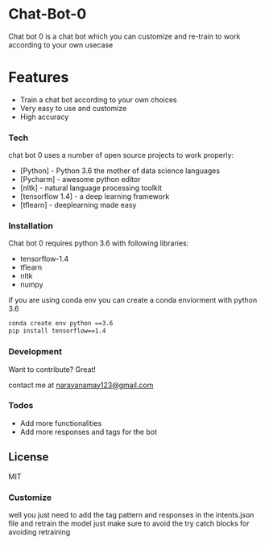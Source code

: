 # Chat-Bot-0


Chat bot 0 is a chat bot which you can customize and re-train to work according to your own usecase

#  Features

  - Train a chat bot according to your own choices
  - Very easy to use and customize
  - High accuracy

### Tech

chat bot 0  uses a number of open source projects to work properly:

* [Python] - Python 3.6 the mother of data science languages
* [Pycharm] - awesome python editor
* [nltk] - natural language processing toolkit
* [tensorflow 1.4] - a deep learning framework
* [tflearn] - deeplearning made easy
### Installation

Chat bot 0  requires python 3.6 with following libraries:
* tensorflow-1.4 
* tflearn
* nltk
* numpy

if you are using conda env you can create a conda enviorment with python 3.6
```sh
conda create env python ==3.6
pip install tensorflow==1.4

```




### Development

Want to contribute? Great!

contact me at narayanamay123@gmail.com
### Todos

 - Add more functionalities
 - Add more responses and tags for the bot

License
----

MIT

### Customize
well you just need to add the tag pattern and responses in the intents.json file 
and retrain the model just make sure to avoid the try catch blocks for avoiding retraining
